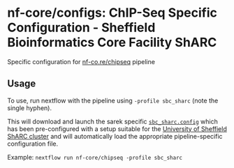 # nf-core/configs: ChIP-Seq Specific Configuration - Sheffield Bioinformatics Core Facility ShARC

Specific configuration for [nf-co.re/chipseq](https://nf-co.re/chipseq) pipeline

## Usage

To use, run nextflow with the pipeline using `-profile sbc_sharc` (note the single hyphen).

This will download and launch the sarek specific [`sbc_sharc.config`](../../../conf/pipeline/chipseq/sbc_sharc.config) which has been pre-configured with a setup suitable for the [University of Sheffield ShARC cluster](https://docs.hpc.shef.ac.uk/en/latest/index.html) and will automatically load the appropriate pipeline-specific configuration file.

Example: `nextflow run nf-core/chipseq -profile sbc_sharc`
